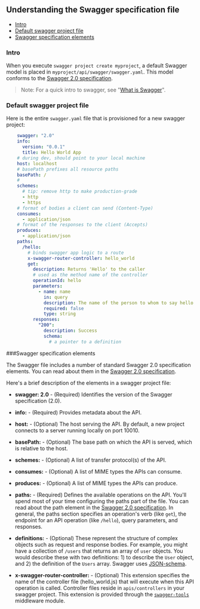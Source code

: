 ## <a name="understandingthespec"></a>Understanding the Swagger specification file

* [Intro](#intro)
* [Default swagger project file](#default)
* [Swagger specification elements](#reference)

### <a name="intro"></a>Intro

When you execute `swagger project create myproject`, a default Swagger model is placed in `myproject/api/swagger/swagger.yaml`. This model conforms to the [Swagger 2.0 specification](https://github.com/swagger-api/swagger-spec/blob/master/versions/2.0.md). 

>Note: For a quick intro to swagger, see "[What is Swagger](./swagger-about.md)". 

### <a name="default"></a>Default swagger project file

Here is the entire `swagger.yaml` file that is provisioned for a new swagger project: 

```yaml
    swagger: "2.0"
    info:
      version: "0.0.1"
      title: Hello World App
    # during dev, should point to your local machine
    host: localhost
    # basePath prefixes all resource paths
    basePath: /
    #
    schemes:
      # tip: remove http to make production-grade
      - http
      - https
    # format of bodies a client can send (Content-Type)
    consumes:
      - application/json
    # format of the responses to the client (Accepts)
    produces:
      - application/json
    paths:
      /hello:
        # binds swagger app logic to a route
        x-swagger-router-controller: hello_world
        get:
          description: Returns 'Hello' to the caller
          # used as the method name of the controller
          operationId: hello
          parameters:
            - name: name
              in: query
              description: The name of the person to whom to say hello
              required: false
              type: string
          responses:
            "200":
              description: Success
              schema:
                # a pointer to a definition
```


###<a name="reference"></a>Swagger specification elements

The Swagger file includes a number of standard Swagger 2.0 specification elements. You can read about them in the [Swagger 2.0 specification](https://github.com/swagger-api/swagger-spec/blob/master/versions/2.0.md). 

Here's a brief description of the elements in a swagger project file:

*  **swagger: 2.0** - (Required) Identifies the version of the Swagger specification (2.0).

*  **info:** - (Required) Provides metadata about the API.

*  **host:** - (Optional) The host serving the API. By default, a new project connects to a server running locally on port 10010. 

*  **basePath:** - (Optional) The base path on which the API is served, which is relative to the host. 

*  **schemes:** - (Optional) A list of transfer protocol(s) of the API.

*  **consumes:** - (Optional) A list of MIME types the APIs can consume.

*  **produces:** - (Optional) A list of MIME types the APIs can produce.

*  **paths:** - (Required) Defines the available operations on the API. You'll spend most of your time configuring the paths part of the file. You can read about the path element in the [Swagger 2.0 specification](https://github.com/swagger-api/swagger-spec/blob/master/versions/2.0.md). In general, the paths section specifies an operation's verb (like `get`), the endpoint for an API operation (like `/hello`), query parameters, and responses. 

* **definitions:** - (Optional) These represent the structure of complex objects such as request and response bodies. For example, you might have a collection of `/users` that returns an array of `user` objects. You would describe these with two definitions: 1) to describe the `User` object, and 2) the definition of the `Users` array. Swagger uses [JSON-schema](http://json-schema.org/).

* **x-swagger-router-controller:** - (Optional) This extension specifies the name of the controller file (hello_world.js) that will execute when this API operation is called. Controller files reside in `apis/controllers` in your swagger project. This extension is provided through the [`swagger-tools`](https://github.com/apigee-127/swagger-tools) middleware module.

